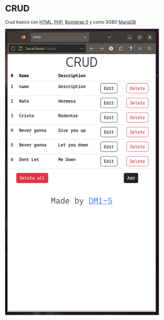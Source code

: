 # CRUD

Crud basico con [HTML](https://developer.mozilla.org/en-US/docs/Web/HTML), [PHP](https://www.php.net/), [Bootstrap 5](https://getbootstrap.com/) y como SGBD [MariaDB](https://mariadb.org/)

![ScreenShot](img/Screenshot.png)